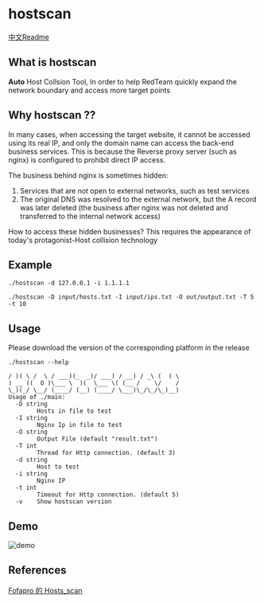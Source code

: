 # hostscan

[中文Readme](./README.md)

## What is hostscan

**Auto** Host Collsion Tool, In order to help RedTeam quickly expand the network boundary and access more target points

## Why hostscan ?? 

In many cases, when accessing the target website, it cannot be accessed using its real IP, and only the domain name can access the back-end business services. This is because the Reverse proxy server (such as nginx) is configured to prohibit direct IP access.

The business behind nginx is sometimes hidden:
1. Services that are not open to external networks, such as test services
2. The original DNS was resolved to the external network, but the A record was later deleted (the business after nginx was not deleted and transferred to the internal network access)

How to access these hidden businesses? This requires the appearance of today's protagonist-Host collision technology

## Example

```
./hostscan -d 127.0.0.1 -i 1.1.1.1
```

```
./hostscan -D input/hosts.txt -I input/ips.txt -O out/output.txt -T 5 -t 10
```

## Usage

Please download the version of the corresponding platform in the release

```
./hostscan --help
  
/ )( \ /  \ / ___)(_  _)/ ___) / __) / _\ (  ( \
) __ ((  O )\___ \  )(  \___ \( (__ /    \/    /
\_)(_/ \__/ (____/ (__) (____/ \___)\_/\_/\_)__)        
Usage of ./main:
  -D string
        Hosts in file to test
  -I string
        Nginx Ip in file to test
  -O string
        Output File (default "result.txt")
  -T int
        Thread for Http connection. (default 3)
  -d string
        Host to test
  -i string
        Nginx IP
  -t int
        Timeout for Http connection. (default 5)
  -v    Show hostscan version

```

## Demo

![demo](./images/demo.png)

## References

[Fofapro 的 Hosts_scan](https://github.com/fofapro/Hosts_scan)
